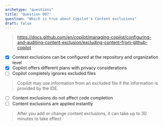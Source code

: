 ```yaml
---
archetype: "questions"
title: "Question 007"
question: "Which is true about Copilot's Content exclusions"
draft: false
---
```



> https://docs.github.com/en/copilot/managing-copilot/configuring-and-auditing-content-exclusion/excluding-content-from-github-copilot
- [x] Context exclusions can be configured at the repository and organization level
- [x] Copilot offers different plans with privacy considerations
- [ ] Copilot completely ignores excluded files
> Copilot may use information from an excluded file if the information is provided by the IDE.
- [ ] Content exclusions do not affect code completion
- [ ] Content exclusions are applied instantly
> After you add or change content exclusions, it can take up to 30 minutes to take effect
